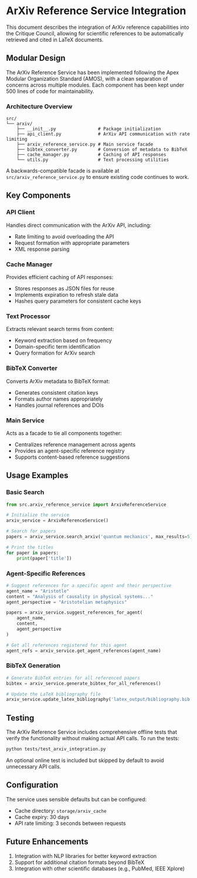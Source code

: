 # ArXiv Reference Service Integration

This document describes the integration of ArXiv reference capabilities into the Critique Council, allowing for scientific references to be automatically retrieved and cited in LaTeX documents.

## Modular Design

The ArXiv Reference Service has been implemented following the Apex Modular Organization Standard (AMOS), with a clean separation of concerns across multiple modules. Each component has been kept under 500 lines of code for maintainability.

### Architecture Overview

```
src/
└── arxiv/
    ├── __init__.py                # Package initialization
    ├── api_client.py              # ArXiv API communication with rate limiting
    ├── arxiv_reference_service.py # Main service facade
    ├── bibtex_converter.py        # Conversion of metadata to BibTeX
    ├── cache_manager.py           # Caching of API responses
    └── utils.py                   # Text processing utilities
```

A backwards-compatible facade is available at `src/arxiv_reference_service.py` to ensure existing code continues to work.

## Key Components

### API Client

Handles direct communication with the ArXiv API, including:
- Rate limiting to avoid overloading the API
- Request formation with appropriate parameters
- XML response parsing

### Cache Manager

Provides efficient caching of API responses:
- Stores responses as JSON files for reuse
- Implements expiration to refresh stale data
- Hashes query parameters for consistent cache keys

### Text Processor

Extracts relevant search terms from content:
- Keyword extraction based on frequency
- Domain-specific term identification
- Query formation for ArXiv search

### BibTeX Converter

Converts ArXiv metadata to BibTeX format:
- Generates consistent citation keys
- Formats author names appropriately
- Handles journal references and DOIs

### Main Service

Acts as a facade to tie all components together:
- Centralizes reference management across agents
- Provides an agent-specific reference registry
- Supports content-based reference suggestions

## Usage Examples

### Basic Search

```python
from src.arxiv_reference_service import ArxivReferenceService

# Initialize the service
arxiv_service = ArxivReferenceService()

# Search for papers
papers = arxiv_service.search_arxiv('quantum mechanics', max_results=5)

# Print the titles
for paper in papers:
    print(paper['title'])
```

### Agent-Specific References

```python
# Suggest references for a specific agent and their perspective
agent_name = "Aristotle"
content = "Analysis of causality in physical systems..."
agent_perspective = "Aristotelian metaphysics"

papers = arxiv_service.suggest_references_for_agent(
    agent_name, 
    content, 
    agent_perspective
)

# Get all references registered for this agent
agent_refs = arxiv_service.get_agent_references(agent_name)
```

### BibTeX Generation

```python
# Generate BibTeX entries for all referenced papers
bibtex = arxiv_service.generate_bibtex_for_all_references()

# Update the LaTeX bibliography file
arxiv_service.update_latex_bibliography('latex_output/bibliography.bib')
```

## Testing

The ArXiv Reference Service includes comprehensive offline tests that verify the functionality without making actual API calls. To run the tests:

```bash
python tests/test_arxiv_integration.py
```

An optional online test is included but skipped by default to avoid unnecessary API calls.

## Configuration

The service uses sensible defaults but can be configured:
- Cache directory: `storage/arxiv_cache`
- Cache expiry: 30 days
- API rate limiting: 3 seconds between requests

## Future Enhancements

1. Integration with NLP libraries for better keyword extraction
2. Support for additional citation formats beyond BibTeX
3. Integration with other scientific databases (e.g., PubMed, IEEE Xplore)
